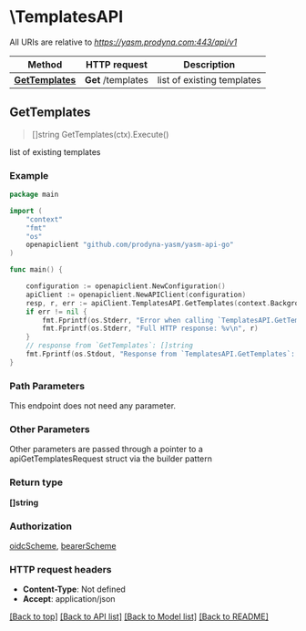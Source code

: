 # \TemplatesAPI

All URIs are relative to *https://yasm.prodyna.com:443/api/v1*

Method | HTTP request | Description
------------- | ------------- | -------------
[**GetTemplates**](TemplatesAPI.md#GetTemplates) | **Get** /templates | list of existing templates



## GetTemplates

> []string GetTemplates(ctx).Execute()

list of existing templates

### Example

```go
package main

import (
    "context"
    "fmt"
    "os"
    openapiclient "github.com/prodyna-yasm/yasm-api-go"
)

func main() {

    configuration := openapiclient.NewConfiguration()
    apiClient := openapiclient.NewAPIClient(configuration)
    resp, r, err := apiClient.TemplatesAPI.GetTemplates(context.Background()).Execute()
    if err != nil {
        fmt.Fprintf(os.Stderr, "Error when calling `TemplatesAPI.GetTemplates``: %v\n", err)
        fmt.Fprintf(os.Stderr, "Full HTTP response: %v\n", r)
    }
    // response from `GetTemplates`: []string
    fmt.Fprintf(os.Stdout, "Response from `TemplatesAPI.GetTemplates`: %v\n", resp)
}
```

### Path Parameters

This endpoint does not need any parameter.

### Other Parameters

Other parameters are passed through a pointer to a apiGetTemplatesRequest struct via the builder pattern


### Return type

**[]string**

### Authorization

[oidcScheme](../README.md#oidcScheme), [bearerScheme](../README.md#bearerScheme)

### HTTP request headers

- **Content-Type**: Not defined
- **Accept**: application/json

[[Back to top]](#) [[Back to API list]](../README.md#documentation-for-api-endpoints)
[[Back to Model list]](../README.md#documentation-for-models)
[[Back to README]](../README.md)

